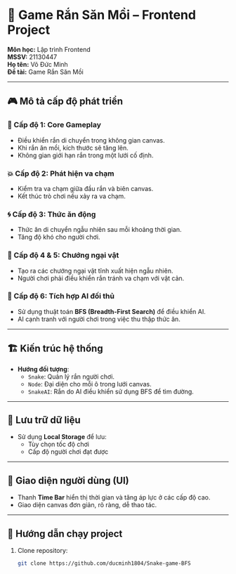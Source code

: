 # 🐍 Game Rắn Săn Mồi – Frontend Project

**Môn học:** Lập trình Frontend  
**MSSV:** 21130447  
**Họ tên:** Võ Đức Minh  
**Đề tài:** Game Rắn Săn Mồi  

---

## 🎮 Mô tả cấp độ phát triển

### 🧩 Cấp độ 1: Core Gameplay
- Điều khiển rắn di chuyển trong không gian canvas.
- Khi rắn ăn mồi, kích thước sẽ tăng lên.
- Không gian giới hạn rắn trong một lưới cố định.

### 💥 Cấp độ 2: Phát hiện va chạm
- Kiểm tra va chạm giữa đầu rắn và biên canvas.
- Kết thúc trò chơi nếu xảy ra va chạm.

### 🌀 Cấp độ 3: Thức ăn động
- Thức ăn di chuyển ngẫu nhiên sau mỗi khoảng thời gian.
- Tăng độ khó cho người chơi.

### 🧱 Cấp độ 4 & 5: Chướng ngại vật
- Tạo ra các chướng ngại vật tĩnh xuất hiện ngẫu nhiên.
- Người chơi phải điều khiển rắn tránh va chạm với vật cản.

### 🤖 Cấp độ 6: Tích hợp AI đối thủ
- Sử dụng thuật toán **BFS (Breadth-First Search)** để điều khiển AI.
- AI cạnh tranh với người chơi trong việc thu thập thức ăn.

---

## 🏗️ Kiến trúc hệ thống

- **Hướng đối tượng**:
  - `Snake`: Quản lý rắn người chơi.
  - `Node`: Đại diện cho mỗi ô trong lưới canvas.
  - `SnakeAI`: Rắn do AI điều khiển sử dụng BFS để tìm đường.

---

## 💾 Lưu trữ dữ liệu

- Sử dụng **Local Storage** để lưu:
  - Tùy chọn tốc độ chơi
  - Cấp độ người chơi đạt được

---

## 🎨 Giao diện người dùng (UI)

- Thanh **Time Bar** hiển thị thời gian và tăng áp lực ở các cấp độ cao.
- Giao diện canvas đơn giản, rõ ràng, dễ thao tác.

---

## 🚀 Hướng dẫn chạy project

1. Clone repository:
   ```bash
   git clone https://github.com/ducminh1804/Snake-game-BFS

